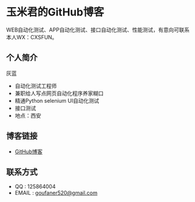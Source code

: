 
# 玉米君的GitHub博客



WEB自动化测试、APP自动化测试、接口自动化测试、性能测试，有意向可联系本人WX：CXSFUN。


## 个人简介

灰蓝

- 自动化测试工程师
- 兼职给人写点网页自动化程序养家糊口
- 精通Python selenium UI自动化测试
- 接口测试
- 地点：西安


## 博客链接

- [GitHub博客](https://kwshare.github.io/)

## 联系方式

- QQ : 125864004
- EMAIL : goufaner520@gmail.com
